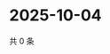 # 2025-10-04

共 0 条

<!-- BEGIN ZHIHUQUESTIONS -->
<!-- 最后更新时间 Sat Oct 04 2025 03:08:59 GMT+0800 (China Standard Time) -->

<!-- END ZHIHUQUESTIONS -->

